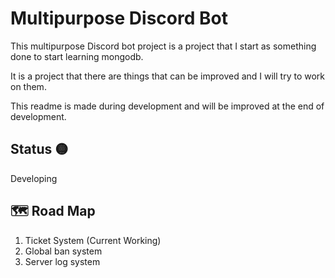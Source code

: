 # Multipurpose Discord Bot

This multipurpose Discord bot project is a project that I start as something done to start learning mongodb.

It is a project that there are things that can be improved and I will try to work on them.

This readme is made during development and will be improved at the end of development.

## Status 🟡

Developing

## 🗺️ Road Map

1. Ticket System (Current Working)
2. Global ban system
3. Server log system